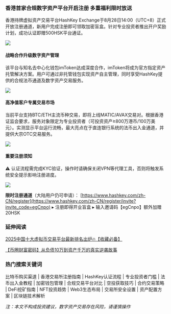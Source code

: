 ### 香港首家合规数字资产平台开启注册 多重福利限时放送

香港持牌虚拟资产交易平台HashKey Exchange于8月28日14:00（UTC+8）正式开放注册通道，新用户完成注册即可领取加密盲盒。针对专业投资者推出开户奖励计划，成功认证即赠500HSK平台通证。

![](https://ac63e02.webp.li/hashkey001.png)

#### 战略合作升级数字资产管理
该平台与知名去中心化钱包imToken达成深度合作，imToken将成为官方指定资产托管解决方案。用户可通过非托管钱包实现资产自主管理，同时享受HashKey提供的合规法币通道及数字资产交易服务。

![](https://ac63e02.webp.li/hashkey002.png)

#### 高净值客户专属交易市场
当前平台支持BTC/ETH主流币种交易，即将上线MATIC/AVAX交易对。根据香港证监会要求，服务对象限定为专业投资者（可投资资产≥800万港币/100万美元）。实测显示平台运行流畅，最大亮点在于直连银行系统的法币出入金通道，并提供大宗OTC交易服务。

![](https://ac63e02.webp.li/hashkey003.png)

#### 重要注册须知
⚠️ 认证流程需完成KYC验证，操作时请确保关闭VPN等代理工具，否则将触发系统安全提示影响注册进度。

![](https://ac63e02.webp.li/hashkey004.png)

**限时注册通道**（大陆用户仍可申请）：
[https://www.hashkey.com/zh-CN/register](https://www.hashkey.com/zh-CN/register/invite?invite_code=egCnpo)
▸ 注册即得开业盲盒
▸ 输入邀请码【egCnpo】额外加赠20HSK

### 延伸阅读
[2025中国十大虚拟币交易平台最新排名出炉🔥【收藏必备】](https://btc8848.com/top-10-exchanges/)

[【币圈财富密码】从负债10万到资产千万的真实逆袭故事](https://heiyetouzi.xyz/biquanstory001/)

### 热门搜索关键词
比特币购买渠道 | 香港交易所注册指南 | HashKey认证流程 | 专业投资者门槛 | 法币出入金教程 | 加密钱包管理 | 合规交易平台对比 | 空投获取技巧 | 合约交易策略 | DeFi挖矿指南 | NFT投资趋势 | Web3生态布局 | 交易所安全设置 | 资产配置方案 | 区块链技术解析

*注：本文不构成投资建议，数字资产交易存在风险，请谨慎操作*